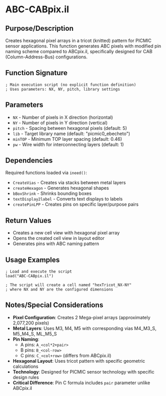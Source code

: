 # ABC-CABpix.il

## Purpose/Description
Creates hexagonal pixel arrays in a tricot (knitted) pattern for PICMIC sensor applications. This function generates ABC pixels with modified pin naming scheme compared to ABCpix.il, specifically designed for CAB (Column-Address-Bus) configurations.

## Function Signature
```skill
; Main execution script (no explicit function definition)
; Uses parameters: NX, NY, pitch, library settings
```

## Parameters
- `NX` - Number of pixels in X direction (horizontal)
- `NY` - Number of pixels in Y direction (vertical) 
- `pitch` - Spacing between hexagonal pixels (default: 5)
- `lib` - Target library name (default: "picmic0_ebecheto")
- `minTOP` - Minimum TOP layer spacing (default: 0.46)
- `pw` - Wire width for interconnecting layers (default: 1)

## Dependencies
Required functions loaded via `ineed()`:
- `CreateVias` - Creates via stacks between metal layers
- `createHexagon` - Generates hexagonal shapes
- `bBoxShrink` - Shrinks bounding boxes
- `textDisplay2label` - Converts text displays to labels
- `createPinLPP` - Creates pins on specific layer/purpose pairs

## Return Values
- Creates a new cell view with hexagonal pixel array
- Opens the created cell view in layout editor
- Generates pins with ABC naming pattern

## Usage Examples
```skill
; Load and execute the script
load("ABC-CABpix.il")

; The script will create a cell named "hexTricot_NX-NY" 
; where NX and NY are the configured dimensions
```

## Notes/Special Considerations
- **Pixel Configuration**: Creates 2 Mega-pixel arrays (approximately 2,077,200 pixels)
- **Metal Layers**: Uses M3, M4, M5 with corresponding vias M4_M3_S, M5_M4_S, ML_M5_S
- **Pin Naming**: 
  - A pins: `A_<col*2+pair>`
  - B pins: `B_<col-row>`  
  - C pins: `C_<col+row>` (differs from ABCpix.il)
- **Hexagonal Layout**: Uses tricot pattern with specific geometric calculations
- **Technology**: Designed for PICMIC sensor technology with specific design rules
- **Critical Difference**: Pin C formula includes `pair` parameter unlike ABCpix.il